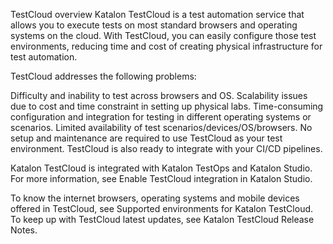 TestCloud overview
Katalon TestCloud is a test automation service that allows you to execute tests on most standard browsers and operating systems on the cloud. With TestCloud, you can easily configure those test environments, reducing time and cost of creating physical infrastructure for test automation.

TestCloud addresses the following problems:

Difficulty and inability to test across browsers and OS.
Scalability issues due to cost and time constraint in setting up physical labs.
Time-consuming configuration and integration for testing in different operating systems or scenarios.
Limited availability of test scenarios/devices/OS/browsers.
No setup and maintenance are required to use TestCloud as your test environment. TestCloud is also ready to integrate with your CI/CD pipelines.

Katalon TestCloud is integrated with Katalon TestOps and Katalon Studio. For more information, see Enable TestCloud integration in Katalon Studio.

To know the internet browsers, operating systems and mobile devices offered in TestCloud, see Supported environments for Katalon TestCloud. To keep up with TestCloud latest updates, see Katalon TestCloud Release Notes.
